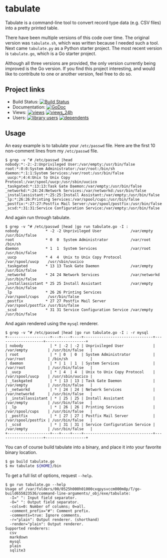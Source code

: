# tabulate
Tabulate is a command-line tool to convert record type data (e.g. CSV files)
into a pretty printed table.

There have been multiple versions of this code over time. The original version
was `tabulate.sh`, which was written because I needed such a tool. Next came
`tabulate.py` as a Python starter project. The most recent version is
`tabulate.go`, which is a Go starter project.

Although all three versions are provided, the only version currently being
improved is the Go version. If you find this project interesting, and would
like to contribute to one or another version, feel free to do so.

## Project links
* Build Status:  [![Build Status][CIStatus]][CIProject]
* Documentation: [![GoDoc][GoDocStatus]][GoDoc]
* Views:         [![views][SGViews]][SGProject] [![views_24h][SGViews24h]][SGProject]
* Users:         [![library users][SGUsers]][SGProject] [![dependents][SGDependents]][SGProject]

## Usage
An easy example is to tabulate your `/etc/passwd` file. Here are the first 10
non-comment lines from my `/etc/passwd` file.

```
$ grep -v ^# /etc/passwd |head
nobody:*:-2:-2:Unprivileged User:/var/empty:/usr/bin/false
root:*:0:0:System Administrator:/var/root:/bin/sh
daemon:*:1:1:System Services:/var/root:/usr/bin/false
_uucp:*:4:4:Unix to Unix Copy Protocol:/var/spool/uucp:/usr/sbin/uucico
_taskgated:*:13:13:Task Gate Daemon:/var/empty:/usr/bin/false
_networkd:*:24:24:Network Services:/var/networkd:/usr/bin/false
_installassistant:*:25:25:Install Assistant:/var/empty:/usr/bin/false
_lp:*:26:26:Printing Services:/var/spool/cups:/usr/bin/false
_postfix:*:27:27:Postfix Mail Server:/var/spool/postfix:/usr/bin/false
_scsd:*:31:31:Service Configuration Service:/var/empty:/usr/bin/false
```

And again run through tabulate.

```
$ grep -v ^# /etc/passwd |head |go run tabulate.go -I :
nobody            * -2 -2 Unprivileged User             /var/empty         /usr/bin/false
root              * 0  0  System Administrator          /var/root          /bin/sh
daemon            * 1  1  System Services               /var/root          /usr/bin/false
_uucp             * 4  4  Unix to Unix Copy Protocol    /var/spool/uucp    /usr/sbin/uucico
_taskgated        * 13 13 Task Gate Daemon              /var/empty         /usr/bin/false
_networkd         * 24 24 Network Services              /var/networkd      /usr/bin/false
_installassistant * 25 25 Install Assistant             /var/empty         /usr/bin/false
_lp               * 26 26 Printing Services             /var/spool/cups    /usr/bin/false
_postfix          * 27 27 Postfix Mail Server           /var/spool/postfix /usr/bin/false
_scsd             * 31 31 Service Configuration Service /var/empty         /usr/bin/false
```

And again rendered using the `mysql` renderer.

```
$ grep -v ^# /etc/passwd |head |go run tabulate.go -I : -r mysql
+-------------------+---+----+----+-------------------------------+--------------------+------------------+
| nobody            | * | -2 | -2 | Unprivileged User             | /var/empty         | /usr/bin/false   |
| root              | * | 0  | 0  | System Administrator          | /var/root          | /bin/sh          |
| daemon            | * | 1  | 1  | System Services               | /var/root          | /usr/bin/false   |
| _uucp             | * | 4  | 4  | Unix to Unix Copy Protocol    | /var/spool/uucp    | /usr/sbin/uucico |
| _taskgated        | * | 13 | 13 | Task Gate Daemon              | /var/empty         | /usr/bin/false   |
| _networkd         | * | 24 | 24 | Network Services              | /var/networkd      | /usr/bin/false   |
| _installassistant | * | 25 | 25 | Install Assistant             | /var/empty         | /usr/bin/false   |
| _lp               | * | 26 | 26 | Printing Services             | /var/spool/cups    | /usr/bin/false   |
| _postfix          | * | 27 | 27 | Postfix Mail Server           | /var/spool/postfix | /usr/bin/false   |
| _scsd             | * | 31 | 31 | Service Configuration Service | /var/empty         | /usr/bin/false   |
+-------------------+---+----+----+-------------------------------+--------------------+------------------+
```

You can of course build tabulate into a binary, and place it into your favorite
binary location.

```sh
$ go build tabulate.go
$ mv tabulate ${HOME}/bin
```

To get a full list of options, request `--help`.

```
$ go run tabulate.go --help
Usage of /var/folders/00/0525h000h01000cxqpysvccm000m8p/T/go-build655823536/command-line-arguments/_obj/exe/tabulate:
  -I=" ": Input field separator.
  -O=" ": Output field separator.
  -cols=0: Number of columns; 0=all.
  -comment_prefix="#": Comment prefix.
  -comments=true: Ignore comments.
  -r="plain": Output renderer. (shorthand)
  -render="plain": Output renderer.
Supported renderers:
  csv
  markdown
  mysql
  plain
  sqlite3
```

<!--- Links -->
[CIProject]: https://travis-ci.org/kward/tabulate
[CIStatus]: https://travis-ci.org/kward/tabulate.png?branch=master

[GoDoc]: https://godoc.org/github.com/kward/tabulate
[GoDocStatus]: https://godoc.org/github.com/kward/tabulate?status.svg

[SGProject]: https://sourcegraph.com/github.com/kward/tabulate
[SGDependents]: https://sourcegraph.com/api/repos/github.com/kward/tabulate/.badges/dependents.svg
[SGUsers]: https://sourcegraph.com/api/repos/github.com/kward/tabulate/.badges/library-users.svg
[SGViews]: https://sourcegraph.com/api/repos/github.com/kward/tabulate/.counters/views.svg
[SGViews24h]: https://sourcegraph.com/api/repos/github.com/kward/tabulate/.counters/views-24h.svg?no-count=1

